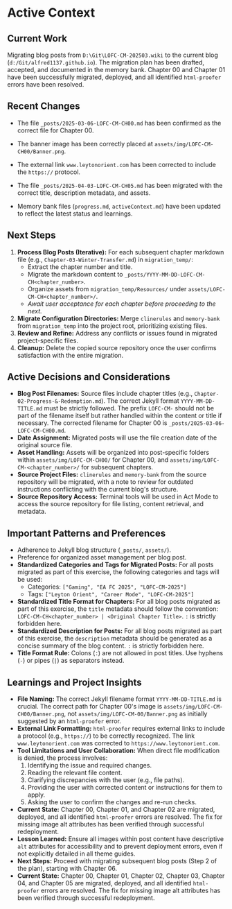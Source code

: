 # Active Context

## Current Work
Migrating blog posts from `D:\Git\LOFC-CM-202503.wiki` to the current blog (`d:/Git/alfred1137.github.io`). The migration plan has been drafted, accepted, and documented in the memory bank. Chapter 00 and Chapter 01 have been successfully migrated, deployed, and all identified `html-proofer` errors have been resolved.

## Recent Changes
- The file `_posts/2025-03-06-LOFC-CM-CH00.md` has been confirmed as the correct file for Chapter 00.
- The banner image has been correctly placed at `assets/img/LOFC-CM-CH00/Banner.png`.
- The external link `www.leytonorient.com` has been corrected to include the `https://` protocol.

- The file `_posts/2025-04-03-LOFC-CM-CH05.md` has been migrated with the correct title, description metadata, and assets.
- Memory bank files (`progress.md`, `activeContext.md`) have been updated to reflect the latest status and learnings.

## Next Steps
1.  **Process Blog Posts (Iterative):** For each subsequent chapter markdown file (e.g., `Chapter-03-Winter-Transfer.md`) in `migration_temp/`:
    *   Extract the chapter number and title.
    *   Migrate the markdown content to `_posts/YYYY-MM-DD-LOFC-CM-CH<chapter_number>`.
    *   Organize assets from `migration_temp/Resources/` under `assets/LOFC-CM-CH<chapter_number>/`.
    *   *Await user acceptance for each chapter before proceeding to the next.*
2.  **Migrate Configuration Directories:** Merge `clinerules` and `memory-bank` from `migration_temp` into the project root, prioritizing existing files.
3.  **Review and Refine:** Address any conflicts or issues found in migrated project-specific files.
4.  **Cleanup:** Delete the copied source repository once the user confirms satisfaction with the entire migration.

## Active Decisions and Considerations
- **Blog Post Filenames:** Source files include chapter titles (e.g., `Chapter-02-Progress-&-Redemption.md`). The correct Jekyll format `YYYY-MM-DD-TITLE.md` must be strictly followed. The prefix `LOFC-CM-` should not be part of the filename itself but rather handled within the content or title if necessary. The corrected filename for Chapter 00 is `_posts/2025-03-06-LOFC-CM-CH00.md`.
- **Date Assignment:** Migrated posts will use the file creation date of the original source file.
- **Asset Handling:** Assets will be organized into post-specific folders within `assets/img/LOFC-CM-CH00/` for Chapter 00, and `assets/img/LOFC-CM-<chapter_number>/` for subsequent chapters.
- **Source Project Files:** `clinerules` and `memory-bank` from the source repository will be migrated, with a note to review for outdated instructions conflicting with the current blog's structure.
- **Source Repository Access:** Terminal tools will be used in Act Mode to access the source repository for file listing, content retrieval, and metadata.

## Important Patterns and Preferences
- Adherence to Jekyll blog structure (`_posts/`, `assets/`).
- Preference for organized asset management per blog post.
- **Standardized Categories and Tags for Migrated Posts:** For all posts migrated as part of this exercise, the following categories and tags will be used:
    - Categories: `["Gaming", "EA FC 2025", "LOFC-CM-2025"]`
    - Tags: `["Leyton Orient", "Career Mode", "LOFC-CM-2025"]`
- **Standardized Title Format for Chapters:** For all blog posts migrated as part of this exercise, the `title` metadata should follow the convention: `LOFC-CM-CH<chapter_number> | <Original Chapter Title>`. `:` is strictly forbidden here.
- **Standardized Description for Posts:** For all blog posts migrated as part of this exercise, the `description` metadata should be generated as a concise summary of the blog content. `:` is strictly forbidden here.
- **Title Format Rule:** Colons (`:`) are not allowed in post titles. Use hyphens (`-`) or pipes (`|`) as separators instead.

## Learnings and Project Insights
- **File Naming:** The correct Jekyll filename format `YYYY-MM-DD-TITLE.md` is crucial. The correct path for Chapter 00's image is `assets/img/LOFC-CM-CH00/Banner.png`, not `assets/img/LOFC-CM-00/Banner.png` as initially suggested by an `html-proofer` error.
- **External Link Formatting:** `html-proofer` requires external links to include a protocol (e.g., `https://`) to be correctly recognized. The link `www.leytonorient.com` was corrected to `https://www.leytonorient.com`.
- **Tool Limitations and User Collaboration:** When direct file modification is denied, the process involves:
    1.  Identifying the issue and required changes.
    2.  Reading the relevant file content.
    3.  Clarifying discrepancies with the user (e.g., file paths).
    4.  Providing the user with corrected content or instructions for them to apply.
    5.  Asking the user to confirm the changes and re-run checks.
- **Current State:** Chapter 00, Chapter 01, and Chapter 02 are migrated, deployed, and all identified `html-proofer` errors are resolved. The fix for missing image alt attributes has been verified through successful redeployment.
- **Lesson Learned:** Ensure all images within post content have descriptive `alt` attributes for accessibility and to prevent deployment errors, even if not explicitly detailed in all theme guides.
- **Next Steps:** Proceed with migrating subsequent blog posts (Step 2 of the plan), starting with Chapter 06.
- **Current State:** Chapter 00, Chapter 01, Chapter 02, Chapter 03, Chapter 04, and Chapter 05 are migrated, deployed, and all identified `html-proofer` errors are resolved. The fix for missing image alt attributes has been verified through successful redeployment.
